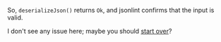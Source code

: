 ---
---

So, `deserializeJson()` returns `Ok`, and jsonlint confirms that the input is valid.

I don't see any issue here; maybe you should [start over](/v6/troubleshooter/)?
